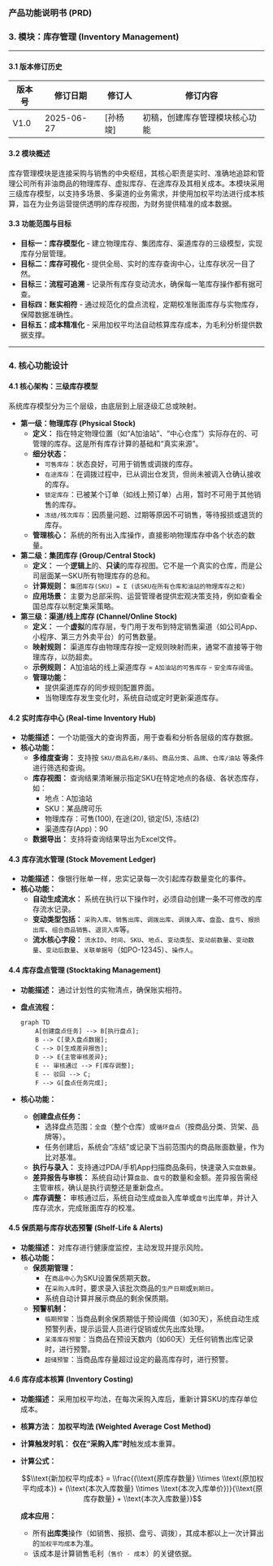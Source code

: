 ### **产品功能说明书 (PRD)**

### **3. 模块：库存管理 (Inventory Management)**

------

#### **3.1 版本修订历史**

| 版本号 | 修订日期   | 修订人   | 修订内容                       |
| ------ | ---------- | -------- | ------------------------------ |
| V1.0   | 2025-06-27 | [孙杨竣] | 初稿，创建库存管理模块核心功能 |

#### **3.2 模块概述**

库存管理模块是连接采购与销售的中央枢纽，其核心职责是实时、准确地追踪和管理公司所有非油商品的物理库存、虚拟库存、在途库存及其相关成本。本模块采用三级库存模型，以支持多场景、多渠道的业务需求，并使用加权平均法进行成本核算，旨在为业务运营提供透明的库存视图，为财务提供精准的成本数据。

#### **3.3 功能范围与目标**

- **目标一：库存模型化** - 建立物理库存、集团库存、渠道库存的三级模型，实现库存分层管理。
- **目标二：库存可视化** - 提供全局、实时的库存查询中心，让库存状况一目了然。
- **目标三：流程可追溯** - 记录所有库存变动流水，确保每一笔库存操作都有据可查。
- **目标四：账实相符** - 通过规范化的盘点流程，定期校准账面库存与实物库存，保障数据准确性。
- **目标五：成本精准化** - 采用加权平均法自动核算库存成本，为毛利分析提供数据支撑。

------

### **4. 核心功能设计**

#### **4.1 核心架构：三级库存模型**

系统库存模型分为三个层级，由底层到上层逐级汇总或映射。

- **第一级：物理库存 (Physical Stock)**
  - **定义：** 指在特定物理位置（如“A加油站”、“中心仓库”）实际存在的、可管理的库存。这是所有库存计算的基础和“真实来源”。
  - **细分状态：**
    - `可售库存`：状态良好，可用于销售或调拨的库存。
    - `在途库存`：在调拨过程中，已从调出仓发货，但尚未被调入仓确认接收的库存。
    - `锁定库存`：已被某个订单（如线上预订单）占用，暂时不可用于其他销售的库存。
    - `冻结/残次库存`：因质量问题、过期等原因不可销售，等待报损或退货的库存。
  - **管理核心：** 系统的所有出入库操作，直接影响物理库存中各个状态的数量。
- **第二级：集团库存 (Group/Central Stock)**
  - **定义：** 一个**逻辑上**的、**只读**的库存视图。它不是一个真实的仓库，而是公司层面某一SKU所有物理库存的总和。
  - **计算规则：** `集团库存(SKU) = Σ (该SKU在所有仓库和油站的物理库存之和)`
  - **应用场景：** 主要为总部采购、运营管理者提供宏观决策支持，例如查看全国总库存以制定集采策略。
- **第三级：渠道/线上库存 (Channel/Online Stock)**
  - **定义：** 一个**虚拟**的库存层，专门用于发布到特定销售渠道（如公司App、小程序、第三方外卖平台）的可售数量。
  - **映射规则：** 渠道库存由物理库存按一定规则映射而来，通常不直接等于物理库存，以防超卖。
  - **示例规则：** A加油站的线上渠道库存 = `A加油站的可售库存` - `安全库存阈值`。
  - **管理功能：**
    - 提供渠道库存的同步规则配置界面。
    - 当物理库存发生变化时，系统自动或定时更新渠道库存。

#### **4.2 实时库存中心 (Real-time Inventory Hub)**

- **功能描述：** 一个功能强大的查询界面，用于查看和分析各层级的库存数据。
- **核心功能：**
  - **多维度查询：** 支持按 `SKU/商品名称/条码`、`商品分类`、`品牌`、`仓库/油站` 等条件进行筛选和查询。
  - **库存视图：** 查询结果清晰展示指定SKU在特定地点的各级、各状态库存，如：
    - 地点：A加油站
    - SKU：某品牌可乐
    - 物理库存：可售(100), 在途(20), 锁定(5), 冻结(2)
    - 渠道库存(App)：90
  - **数据导出：** 支持将查询结果导出为Excel文件。

#### **4.3 库存流水管理 (Stock Movement Ledger)**

- **功能描述：** 像银行账单一样，忠实记录每一次引起库存数量变化的事件。
- **核心功能：**
  - **自动生成流水：** 系统在执行以下操作时，必须自动创建一条不可修改的库存流水记录。
  - **变动类型包括：** `采购入库`、`销售出库`、`调拨出库`、`调拨入库`、`盘盈`、`盘亏`、`报损出库`、`组合商品销售`、`退货入库`等。
  - **流水核心字段：** `流水ID`、`时间`、`SKU`、`地点`、`变动类型`、`变动前数量`、`变动数量`、`变动后数量`、`关联单据号`（如PO-12345）、`操作人`。

#### **4.4 库存盘点管理 (Stocktaking Management)**

- **功能描述：** 通过计划性的实物清点，确保账实相符。

- **盘点流程：**

  

  ```mermaid
  graph TD
      A[创建盘点任务] --> B[执行盘点];
      B --> C[录入盘点数据];
      C --> D[生成差异报告];
      D --> E{主管审核差异};
      E -- 审核通过 --> F[库存调整];
      E -- 驳回 --> C;
      F --> G[盘点任务完成];
  ```

- **核心功能：**

  - **创建盘点任务：**
    - 选择盘点范围：`全盘`（整个仓库）或`循环盘点`（按商品分类、货架、品牌等）。
    - 任务创建后，系统会“冻结”或记录下当前范围内的商品账面数量，作为比对基准。
  - **执行与录入：** 支持通过PDA/手机App扫描商品条码，快速录入`实盘数量`。
  - **差异报告与审核：** 系统自动计算`盘盈`、`盘亏`的数量和金额。差异报告需经主管审核，确认是执行调整还是重新盘点。
  - **库存调整：** 审核通过后，系统自动生成`盘盈`入库单或`盘亏`出库单，并计入库存流水，完成账面库存的校准。

#### **4.5 保质期与库存状态预警 (Shelf-Life & Alerts)**

- **功能描述：** 对库存进行健康度监控，主动发现并提示风险。
- **核心功能：**
  - **保质期管理：**
    - 在`商品中心`为SKU设置保质期天数。
    - 在`采购入库`时，要求录入该批次商品的`生产日期`或`到期日`。
    - 系统自动计算并展示商品的剩余保质期。
  - **预警机制：**
    - `临期预警`：当商品剩余保质期低于预设阈值（如30天），系统自动生成预警列表，提示运营人员进行促销或优先出库处理。
    - `呆滞库存预警`：当商品在预设天数内（如60天）无任何销售出库记录时，进行预警。
    - `超储预警`：当商品库存量超过设定的最高库存时，进行预警。

#### **4.6 库存成本核算 (Inventory Costing)**

- **功能描述：** 采用加权平均法，在每次采购入库后，重新计算SKU的库存单位成本。

- **核算方法：** **加权平均法 (Weighted Average Cost Method)**

- **计算触发时机：** **仅在“采购入库”时**触发成本重算。

- **计算公式：**

  $$$$$$\\text{新加权平均成本} = \\frac{(\\text{原库存数量} \\times \\text{原加权平均成本}) + (\\text{本次入库数量} \\times \\text{本次入库单价})}{\\text{原库存数量} + \\text{本次入库数量}}$$

  $$$$

  **成本应用：**

  - 所有**出库类**操作（如销售、报损、盘亏、调拨），其成本都以上一次计算出的`加权平均成本`为准。
  - 该成本是计算销售毛利（`售价 - 成本`）的关键依据。

